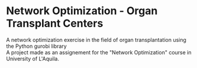 # Network Optimization - Organ Transplant Centers

A network optimization exercise in the field of organ transplantation using the Python gurobi library <br/>
A project made as an assignement for the "Network Optimization" course in University of L'Aquila.
